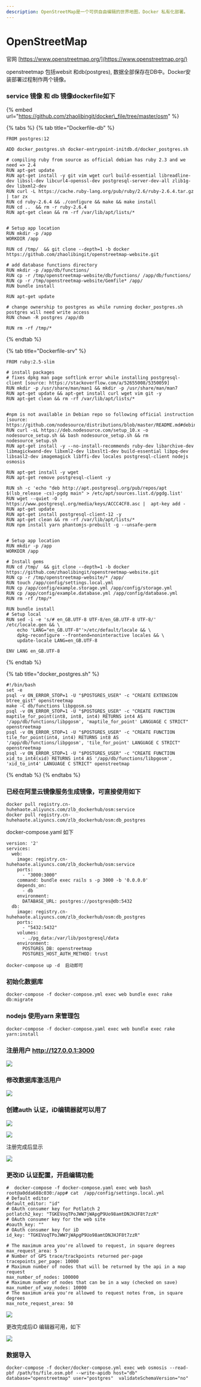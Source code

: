 ```yaml
---
description: OpenStreetMap是一个可供自由编辑的世界地图，Docker 私有化部署。
---
```


# OpenStreetMap

官网 [https://www.openstreetmap.org/](https://www.openstreetmap.org/)

openstreetmap  包括websit 和db\(postgres\),  数据全部保存在DB中。Docker安装部署过程制作两个镜像。

### service 镜像 和 db 镜像dockerfile如下

{% embed url="https://github.com/zhaolibingit/docker\_file/tree/master/osm" %}

{% tabs %}
{% tab title="Dockerfile-db" %}
```text
FROM postgres:12

ADD docker_postgres.sh docker-entrypoint-initdb.d/docker_postgres.sh

# compiling ruby from source as official debian has ruby 2.3 and we need => 2.4
RUN apt-get update
RUN apt-get install -y git vim wget curl build-essential libreadline-dev libssl-dev libcurl4-openssl-dev postgresql-server-dev-all zlib1g-dev libxml2-dev
RUN curl -L https://cache.ruby-lang.org/pub/ruby/2.6/ruby-2.6.4.tar.gz | tar zx
RUN cd ruby-2.6.4 && ./configure && make && make install
RUN cd ..  && rm -r ruby-2.6.4
RUN apt-get clean && rm -rf /var/lib/apt/lists/*


# Setup app location
RUN mkdir -p /app
WORKDIR /app

RUN cd /tmp/  && git clone --depth=1 -b docker https://github.com/zhaolibingit/openstreetmap-website.git

# add database functions directory
RUN mkdir -p /app/db/functions/
RUN cp -r /tmp/openstreetmap-website/db/functions/ /app/db/functions/
RUN cp -r /tmp/openstreetmap-website/Gemfile* /app/
RUN bundle install

RUN apt-get update

# change ownership to postgres as while running docker_postgres.sh postgres will need write access
RUN chown -R postgres /app/db

RUN rm -rf /tmp/*
```
{% endtab %}

{% tab title="Dockerfile-srv" %}
```text
FROM ruby:2.5-slim

# install packages
# fixes dpkg man page softlink error while installing postgresql-client [source: https://stackoverflow.com/a/52655008/5350059]
RUN mkdir -p /usr/share/man/man1 && mkdir -p /usr/share/man/man7
RUN apt-get update && apt-get install curl wget vim git -y
RUN apt-get clean && rm -rf /var/lib/apt/lists/*


#npm is not available in Debian repo so following official instruction [source: https://github.com/nodesource/distributions/blob/master/README.md#debinstall]
RUN curl -sL https://deb.nodesource.com/setup_10.x -o nodesource_setup.sh && bash nodesource_setup.sh && rm nodesource_setup.sh
RUN apt-get install -y --no-install-recommends ruby-dev libarchive-dev libmagickwand-dev libxml2-dev libxslt1-dev build-essential libpq-dev libsasl2-dev imagemagick libffi-dev locales postgresql-client nodejs osmosis

RUN apt-get install -y wget
RUN apt-get remove postgresql-client -y

RUN sh -c 'echo "deb http://apt.postgresql.org/pub/repos/apt $(lsb_release -cs)-pgdg main" > /etc/apt/sources.list.d/pgdg.list'
RUN wget --quiet -O - https://www.postgresql.org/media/keys/ACCC4CF8.asc |  apt-key add -
RUN apt-get update
RUN apt-get install postgresql-client-12 -y
RUN apt-get clean && rm -rf /var/lib/apt/lists/*
RUN npm install yarn phantomjs-prebuilt -g --unsafe-perm


# Setup app location
RUN mkdir -p /app
WORKDIR /app

# Install gems
RUN cd /tmp/  && git clone --depth=1 -b docker https://github.com/zhaolibingit/openstreetmap-website.git
RUN cp -r /tmp/openstreetmap-website/* /app/
RUN touch /app/config/settings.local.yml
RUN cp /app/config/example.storage.yml /app/config/storage.yml
RUN cp /app/config/example.database.yml /app/config/database.yml
RUN rm -rf /tmp/*

RUN bundle install
# Setup local
RUN sed -i -e 's/# en_GB.UTF-8 UTF-8/en_GB.UTF-8 UTF-8/' /etc/locale.gen && \
    echo 'LANG="en_GB.UTF-8"'>/etc/default/locale && \
    dpkg-reconfigure --frontend=noninteractive locales && \
    update-locale LANG=en_GB.UTF-8

ENV LANG en_GB.UTF-8
```
{% endtab %}

{% tab title="docker\_postgres.sh" %}
```
#!/bin/bash
set -e
psql -v ON_ERROR_STOP=1 -U "$POSTGRES_USER" -c "CREATE EXTENSION btree_gist" openstreetmap
make -C db/functions libpgosm.so
psql -v ON_ERROR_STOP=1 -U "$POSTGRES_USER" -c "CREATE FUNCTION maptile_for_point(int8, int8, int4) RETURNS int4 AS '/app/db/functions/libpgosm', 'maptile_for_point' LANGUAGE C STRICT" openstreetmap
psql -v ON_ERROR_STOP=1 -U "$POSTGRES_USER" -c "CREATE FUNCTION tile_for_point(int4, int4) RETURNS int8 AS '/app/db/functions/libpgosm', 'tile_for_point' LANGUAGE C STRICT" openstreetmap
psql -v ON_ERROR_STOP=1 -U "$POSTGRES_USER" -c "CREATE FUNCTION xid_to_int4(xid) RETURNS int4 AS '/app/db/functions/libpgosm', 'xid_to_int4' LANGUAGE C STRICT" openstreetmap

```
{% endtab %}
{% endtabs %}

### 已经在阿里云镜像服务生成镜像，可直接使用如下

```text
docker pull registry.cn-huhehaote.aliyuncs.com/zlb_dockerhub/osm:service
docker pull registry.cn-huhehaote.aliyuncs.com/zlb_dockerhub/osm:db_postgres
```

docker-compose.yaml 如下

```text
version: '2'
services:
  web:
    image: registry.cn-huhehaote.aliyuncs.com/zlb_dockerhub/osm:service
    ports:
      - "3000:3000"
    command: bundle exec rails s -p 3000 -b '0.0.0.0'
    depends_on:
      - db
    environment:
      DATABASE_URL: postgres://postgres@db:5432
  db:
    image: registry.cn-huhehaote.aliyuncs.com/zlb_dockerhub/osm:db_postgres
    ports:
      - "5432:5432"
    volumes:
      - ./pg_data:/var/lib/postgresql/data
    environment:
      POSTGRES_DB: openstreetmap
      POSTGRES_HOST_AUTH_METHOD: trust
```

`docker-compose up -d  启动即可`

### 初始化数据库

```text
docker-compose -f docker-compose.yml exec web bundle exec rake db:migrate
```

### nodejs 使用yarn 来管理包

```text
docker-compose -f docker-compose.yaml exec web bundle exec rake yarn:install
```

### 注册用户 http://127.0.0.1:3000

![](../.gitbook/assets/image%20%287%29.png)

### 修改数据库激活用户

![](../.gitbook/assets/image%20%2813%29.png)

### 创建auth 认证，iD编辑器就可以用了

![](../.gitbook/assets/image%20%2810%29.png)

![](../.gitbook/assets/image%20%2812%29.png)

注册完成后显示

![](../.gitbook/assets/image%20%288%29.png)

### 更改iD 认证配置，开启编辑功能

```text
#  docker-compose -f docker-compose.yaml exec web bash
root@a0dda688c030:/app# cat  /app/config/settings.local.yml
# Default editor
default_editor: "id"
# OAuth consumer key for Potlatch 2
potlatch2_key: "TGKEVoqTPoJWW7jWApgP9Uo98amtDNJHJF8t7zzR"
# OAuth consumer key for the web site
#oauth_key: ""
# OAuth consumer key for iD
id_key: "TGKEVoqTPoJWW7jWApgP9Uo98amtDNJHJF8t7zzR"

# The maximum area you're allowed to request, in square degrees
max_request_area: 5
# Number of GPS trace/trackpoints returned per-page
tracepoints_per_page: 10000
# Maximum number of nodes that will be returned by the api in a map request
max_number_of_nodes: 100000
# Maximum number of nodes that can be in a way (checked on save)
max_number_of_way_nodes: 10000
# The maximum area you're allowed to request notes from, in square degrees
max_note_request_area: 50
```

![](../.gitbook/assets/image%20%286%29.png)

更改完成后iD 编辑器可用，如下

![](../.gitbook/assets/image%20%289%29.png)

### 数据导入

```text
docker-compose -f docker/docker-compose.yml exec web osmosis --read-pbf /path/to/file.osm.pbf --write-apidb host="db" database="openstreetmap" user="postgres"  validateSchemaVersion="no"
```

